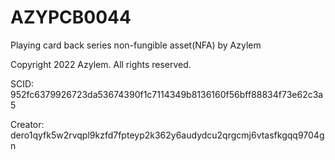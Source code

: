 # AZYPCB0044
Playing card back series non-fungible asset(NFA) by Azylem

Copyright 2022 Azylem. All rights reserved.

SCID: 952fc6379926723da53674390f1c7114349b8136160f56bff88834f73e62c3a5

Creator: dero1qyfk5w2rvqpl9kzfd7fpteyp2k362y6audydcu2qrgcmj6vtasfkgqq9704gn
